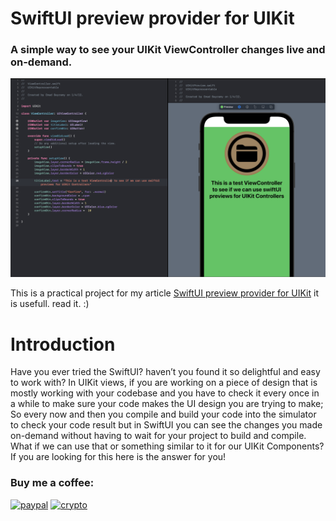 
# SwiftUI preview provider for UIKit
### A simple way to see your UIKit ViewController changes live and on-demand.
![](1.png)

This is a practical project for my article 
[SwiftUI preview provider for UIKit](https://medium.com/@emad.beyrami/swiftui-preview-provider-for-uikit-3dd089d77915)
it is usefull. read it. :)

# Introduction
Have you ever tried the SwiftUI?
haven’t you found it so delightful and easy to work with?
In UIKit views, if you are working on a piece of design that is mostly working with your codebase and you have to check it every once in a while to make sure your code makes the UI design you are trying to make; So every now and then you compile and build your code into the simulator to check your code result but in SwiftUI you can see the changes you made on-demand without having to wait for your project to build and compile.
What if we can use that or something similar to it for our UIKit Components?
If you are looking for this here is the answer for you!

### Buy me a coffee:
[![paypal](https://www.paypalobjects.com/en_US/i/btn/btn_donateCC_LG.gif)](https://www.paypal.com/donate/?hosted_button_id=FRY432D75E4Q2)
[![crypto](https://en.bitcoin.it/w/images/en/7/74/BC_Rnd_64px.png)](https://nowpayments.io/donation/emad)
